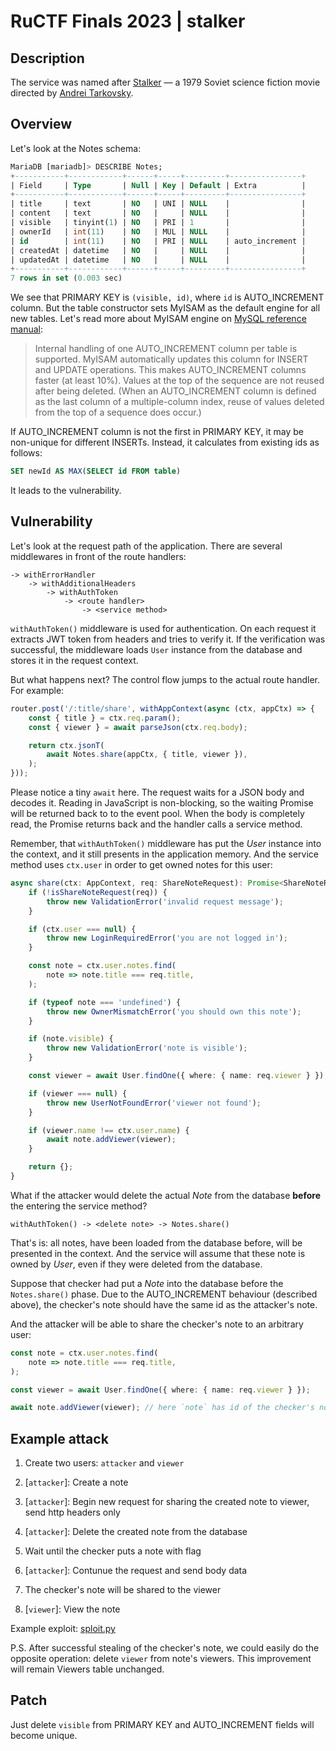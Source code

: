 # RuCTF Finals 2023 | stalker

## Description

The service was named after [Stalker](https://en.wikipedia.org/wiki/Stalker_(1979_film)) — a 1979 Soviet science fiction movie directed by [Andrei Tarkovsky](https://en.wikipedia.org/wiki/Andrei_Tarkovsky).

## Overview

Let's look at the Notes schema:

```sql
MariaDB [mariadb]> DESCRIBE Notes;
+-----------+------------+------+-----+---------+----------------+
| Field     | Type       | Null | Key | Default | Extra          |
+-----------+------------+------+-----+---------+----------------+
| title     | text       | NO   | UNI | NULL    |                |
| content   | text       | NO   |     | NULL    |                |
| visible   | tinyint(1) | NO   | PRI | 1       |                |
| ownerId   | int(11)    | NO   | MUL | NULL    |                |
| id        | int(11)    | NO   | PRI | NULL    | auto_increment |
| createdAt | datetime   | NO   |     | NULL    |                |
| updatedAt | datetime   | NO   |     | NULL    |                |
+-----------+------------+------+-----+---------+----------------+
7 rows in set (0.003 sec)
```

We see that PRIMARY KEY is `(visible, id)`, where `id` is AUTO_INCREMENT column. But the table constructor sets MyISAM as the default engine for all new tables. Let's read more about MyISAM engine on [MySQL reference manual](https://dev.mysql.com/doc/refman/8.0/en/myisam-storage-engine.html):

> Internal handling of one AUTO_INCREMENT column per table is supported. MyISAM automatically updates this column for INSERT and UPDATE operations. This makes AUTO_INCREMENT columns faster (at least 10%). Values at the top of the sequence are not reused after being deleted. (When an AUTO_INCREMENT column is defined as the last column of a multiple-column index, reuse of values deleted from the top of a sequence does occur.) 

If AUTO_INCREMENT column is not the first in PRIMARY KEY, it may be non-unique for different INSERTs. Instead, it calculates from existing ids as follows:

```sql
SET newId AS MAX(SELECT id FROM table)
```

It leads to the vulnerability.

## Vulnerability

Let's look at the request path of the application. There are several middlewares in front of the route handlers:

```
-> withErrorHandler
    -> withAdditionalHeaders
        -> withAuthToken
            -> <route handler>
                -> <service method>
```

`withAuthToken()` middleware is used for authentication. On each request it extracts JWT token from headers and tries to verify it. If the verification was successful, the middleware loads `User` instance from the database and stores it in the request context.

But what happens next? The control flow jumps to the actual route handler. For example:

```typescript
router.post('/:title/share', withAppContext(async (ctx, appCtx) => {
    const { title } = ctx.req.param();
    const { viewer } = await parseJson(ctx.req.body);

    return ctx.jsonT(
        await Notes.share(appCtx, { title, viewer }),
    );
}));
```

Please notice a tiny `await` here. The request waits for a JSON body and decodes it. Reading in JavaScript is non-blocking, so the waiting Promise will be returned back to to the event pool. When the body is completely read, the Promise returns back and the handler calls a service method.

Remember, that `withAuthToken()` middleware has put the _User_ instance into the context, and it still presents in the application memory. And the service method uses `ctx.user` in order to get owned notes for this user:

```typescript
async share(ctx: AppContext, req: ShareNoteRequest): Promise<ShareNoteResponse> {
    if (!isShareNoteRequest(req)) {
        throw new ValidationError('invalid request message');
    }

    if (ctx.user === null) {
        throw new LoginRequiredError('you are not logged in');
    }

    const note = ctx.user.notes.find(
        note => note.title === req.title,
    );

    if (typeof note === 'undefined') {
        throw new OwnerMismatchError('you should own this note');
    }

    if (note.visible) {
        throw new ValidationError('note is visible');
    }

    const viewer = await User.findOne({ where: { name: req.viewer } });

    if (viewer === null) {
        throw new UserNotFoundError('viewer not found');
    }

    if (viewer.name !== ctx.user.name) {
        await note.addViewer(viewer);
    }

    return {};
}
```

What if the attacker would delete the actual _Note_ from the database **before** the entering the service method?

```
withAuthToken() -> <delete note> -> Notes.share()
```

That's is: all notes, have been loaded from the database before, will be presented in the context. And the service will assume that these note is owned by _User_, even if they were deleted from the database.

Suppose that checker had put a _Note_ into the database before the `Notes.share()` phase. Due to the AUTO_INCREMENT behaviour (described above), the checker's note should have the same id as the attacker's note.

And the attacker will be able to share the checker's note to an arbitrary user:

```typescript
const note = ctx.user.notes.find(
    note => note.title === req.title,
);

const viewer = await User.findOne({ where: { name: req.viewer } });

await note.addViewer(viewer); // here `note` has id of the checker's note
```

## Example attack

1. Create two users: `attacker` and `viewer`

2. [`attacker`]: Create a note

3. [`attacker`]: Begin new request for sharing the created note to viewer, send http headers only

4. [`attacker`]: Delete the created note from the database

5. Wait until the checker puts a note with flag

6. [`attacker`]: Contunue the request and send body data

7. The checker's note will be shared to the viewer

8. [`viewer`]: View the note

Example exploit: [sploit.py](/sploits/stalker/sploit.py)

P.S. After successful stealing of the checker's note, we could easily do the opposite operation: delete `viewer` from note's viewers. This improvement will remain Viewers table unchanged.

## Patch

Just delete `visible` from PRIMARY KEY and AUTO_INCREMENT fields will become unique.
